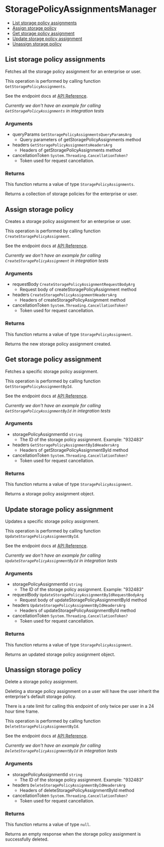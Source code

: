 # StoragePolicyAssignmentsManager


- [List storage policy assignments](#list-storage-policy-assignments)
- [Assign storage policy](#assign-storage-policy)
- [Get storage policy assignment](#get-storage-policy-assignment)
- [Update storage policy assignment](#update-storage-policy-assignment)
- [Unassign storage policy](#unassign-storage-policy)

## List storage policy assignments

Fetches all the storage policy assignment for an enterprise or user.

This operation is performed by calling function `GetStoragePolicyAssignments`.

See the endpoint docs at
[API Reference](https://developer.box.com/reference/get-storage-policy-assignments/).

*Currently we don't have an example for calling `GetStoragePolicyAssignments` in integration tests*

### Arguments

- queryParams `GetStoragePolicyAssignmentsQueryParamsArg`
  - Query parameters of getStoragePolicyAssignments method
- headers `GetStoragePolicyAssignmentsHeadersArg`
  - Headers of getStoragePolicyAssignments method
- cancellationToken `System.Threading.CancellationToken?`
  - Token used for request cancellation.


### Returns

This function returns a value of type `StoragePolicyAssignments`.

Returns a collection of storage policies for
the enterprise or user.


## Assign storage policy

Creates a storage policy assignment for an enterprise or user.

This operation is performed by calling function `CreateStoragePolicyAssignment`.

See the endpoint docs at
[API Reference](https://developer.box.com/reference/post-storage-policy-assignments/).

*Currently we don't have an example for calling `CreateStoragePolicyAssignment` in integration tests*

### Arguments

- requestBody `CreateStoragePolicyAssignmentRequestBodyArg`
  - Request body of createStoragePolicyAssignment method
- headers `CreateStoragePolicyAssignmentHeadersArg`
  - Headers of createStoragePolicyAssignment method
- cancellationToken `System.Threading.CancellationToken?`
  - Token used for request cancellation.


### Returns

This function returns a value of type `StoragePolicyAssignment`.

Returns the new storage policy assignment created.


## Get storage policy assignment

Fetches a specific storage policy assignment.

This operation is performed by calling function `GetStoragePolicyAssignmentById`.

See the endpoint docs at
[API Reference](https://developer.box.com/reference/get-storage-policy-assignments-id/).

*Currently we don't have an example for calling `GetStoragePolicyAssignmentById` in integration tests*

### Arguments

- storagePolicyAssignmentId `string`
  - The ID of the storage policy assignment. Example: "932483"
- headers `GetStoragePolicyAssignmentByIdHeadersArg`
  - Headers of getStoragePolicyAssignmentById method
- cancellationToken `System.Threading.CancellationToken?`
  - Token used for request cancellation.


### Returns

This function returns a value of type `StoragePolicyAssignment`.

Returns a storage policy assignment object.


## Update storage policy assignment

Updates a specific storage policy assignment.

This operation is performed by calling function `UpdateStoragePolicyAssignmentById`.

See the endpoint docs at
[API Reference](https://developer.box.com/reference/put-storage-policy-assignments-id/).

*Currently we don't have an example for calling `UpdateStoragePolicyAssignmentById` in integration tests*

### Arguments

- storagePolicyAssignmentId `string`
  - The ID of the storage policy assignment. Example: "932483"
- requestBody `UpdateStoragePolicyAssignmentByIdRequestBodyArg`
  - Request body of updateStoragePolicyAssignmentById method
- headers `UpdateStoragePolicyAssignmentByIdHeadersArg`
  - Headers of updateStoragePolicyAssignmentById method
- cancellationToken `System.Threading.CancellationToken?`
  - Token used for request cancellation.


### Returns

This function returns a value of type `StoragePolicyAssignment`.

Returns an updated storage policy assignment object.


## Unassign storage policy

Delete a storage policy assignment.

Deleting a storage policy assignment on a user
will have the user inherit the enterprise's default
storage policy.

There is a rate limit for calling this endpoint of only
twice per user in a 24 hour time frame.

This operation is performed by calling function `DeleteStoragePolicyAssignmentById`.

See the endpoint docs at
[API Reference](https://developer.box.com/reference/delete-storage-policy-assignments-id/).

*Currently we don't have an example for calling `DeleteStoragePolicyAssignmentById` in integration tests*

### Arguments

- storagePolicyAssignmentId `string`
  - The ID of the storage policy assignment. Example: "932483"
- headers `DeleteStoragePolicyAssignmentByIdHeadersArg`
  - Headers of deleteStoragePolicyAssignmentById method
- cancellationToken `System.Threading.CancellationToken?`
  - Token used for request cancellation.


### Returns

This function returns a value of type `null`.

Returns an empty response when the storage policy
assignment is successfully deleted.



